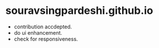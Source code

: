 # souravsingpardeshi.github.io
- contribution accdepted.
- do ui enhancement.
- check for responsiveness.
